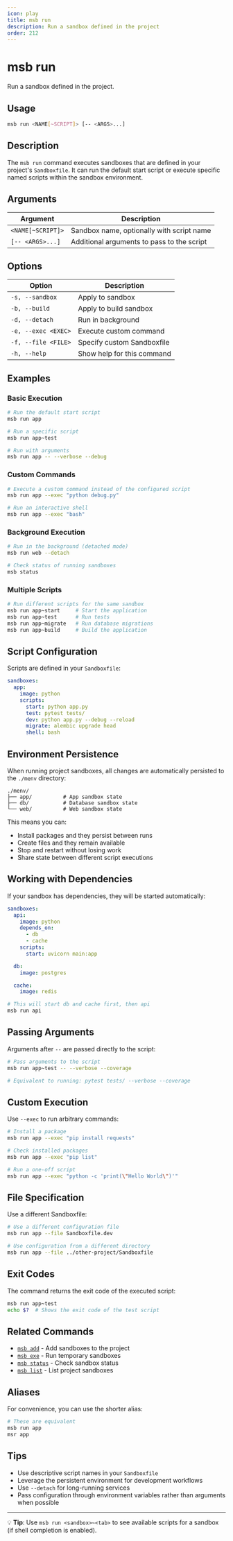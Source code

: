 ```yaml
---
icon: play
title: msb run
description: Run a sandbox defined in the project
order: 212
---
```


# msb run

Run a sandbox defined in the project.

## Usage

```bash
msb run <NAME[~SCRIPT]> [-- <ARGS>...]
```

## Description

The `msb run` command executes sandboxes that are defined in your project's `Sandboxfile`. It can run the default start script or execute specific named scripts within the sandbox environment.

## Arguments

| Argument          | Description                                |
| ----------------- | ------------------------------------------ |
| `<NAME[~SCRIPT]>` | Sandbox name, optionally with script name  |
| `[-- <ARGS>...]`  | Additional arguments to pass to the script |

## Options

| Option              | Description                |
| ------------------- | -------------------------- |
| `-s, --sandbox`     | Apply to sandbox           |
| `-b, --build`       | Apply to build sandbox     |
| `-d, --detach`      | Run in background          |
| `-e, --exec <EXEC>` | Execute custom command     |
| `-f, --file <FILE>` | Specify custom Sandboxfile |
| `-h, --help`        | Show help for this command |

## Examples

### Basic Execution

```bash
# Run the default start script
msb run app

# Run a specific script
msb run app~test

# Run with arguments
msb run app -- --verbose --debug
```

### Custom Commands

```bash
# Execute a custom command instead of the configured script
msb run app --exec "python debug.py"

# Run an interactive shell
msb run app --exec "bash"
```

### Background Execution

```bash
# Run in the background (detached mode)
msb run web --detach

# Check status of running sandboxes
msb status
```

### Multiple Scripts

```bash
# Run different scripts for the same sandbox
msb run app~start     # Start the application
msb run app~test      # Run tests
msb run app~migrate   # Run database migrations
msb run app~build     # Build the application
```

## Script Configuration

Scripts are defined in your `Sandboxfile`:

```yaml
sandboxes:
  app:
    image: python
    scripts:
      start: python app.py
      test: pytest tests/
      dev: python app.py --debug --reload
      migrate: alembic upgrade head
      shell: bash
```

## Environment Persistence

When running project sandboxes, all changes are automatically persisted to the `./menv` directory:

```
./menv/
├── app/          # App sandbox state
├── db/           # Database sandbox state
└── web/          # Web sandbox state
```

This means you can:

- Install packages and they persist between runs
- Create files and they remain available
- Stop and restart without losing work
- Share state between different script executions

## Working with Dependencies

If your sandbox has dependencies, they will be started automatically:

```yaml
sandboxes:
  api:
    image: python
    depends_on:
      - db
      - cache
    scripts:
      start: uvicorn main:app

  db:
    image: postgres

  cache:
    image: redis
```

```bash
# This will start db and cache first, then api
msb run api
```

## Passing Arguments

Arguments after `--` are passed directly to the script:

```bash
# Pass arguments to the script
msb run app~test -- --verbose --coverage

# Equivalent to running: pytest tests/ --verbose --coverage
```

## Custom Execution

Use `--exec` to run arbitrary commands:

```bash
# Install a package
msb run app --exec "pip install requests"

# Check installed packages
msb run app --exec "pip list"

# Run a one-off script
msb run app --exec "python -c 'print(\"Hello World\")'"
```

## File Specification

Use a different Sandboxfile:

```bash
# Use a different configuration file
msb run app --file Sandboxfile.dev

# Use configuration from a different directory
msb run app --file ../other-project/Sandboxfile
```

## Exit Codes

The command returns the exit code of the executed script:

```bash
msb run app~test
echo $?  # Shows the exit code of the test script
```

## Related Commands

- [`msb add`](add.md) - Add sandboxes to the project
- [`msb exe`](exe.md) - Run temporary sandboxes
- [`msb status`](status.md) - Check sandbox status
- [`msb list`](list.md) - List project sandboxes

## Aliases

For convenience, you can use the shorter alias:

```bash
# These are equivalent
msb run app
msr app
```

## Tips

- Use descriptive script names in your `Sandboxfile`
- Leverage the persistent environment for development workflows
- Use `--detach` for long-running services
- Pass configuration through environment variables rather than arguments when possible

---

:bulb: **Tip**: Use `msb run <sandbox>~<tab>` to see available scripts for a sandbox (if shell completion is enabled).
